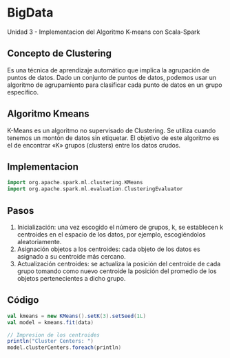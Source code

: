 # BigData
Unidad 3 - Implementacion del Algoritmo K-means con Scala-Spark

## Concepto de Clustering

Es una técnica de aprendizaje automático que implica la agrupación de puntos de datos. Dado un conjunto de puntos de datos, podemos usar un algoritmo de agrupamiento para clasificar cada punto de datos en un grupo específico.

## Algoritmo Kmeans

K-Means es un algoritmo no supervisado de Clustering. Se utiliza cuando tenemos un montón de datos sin etiquetar. El objetivo de este algoritmo es el de encontrar «K» grupos (clusters) entre los datos crudos.

## Implementacion
```Scala
import org.apache.spark.ml.clustering.KMeans
import org.apache.spark.ml.evaluation.ClusteringEvaluator
```
## Pasos
1. Inicialización: una vez escogido el número de grupos, k, se establecen k centroides en el espacio de los datos, por ejemplo, escogiéndolos aleatoriamente.
2. Asignación objetos a los centroides: cada objeto de los datos es asignado a su centroide más cercano.
3. Actualización centroides: se actualiza la posición del centroide de cada grupo tomando como nuevo centroide la posición del promedio de los objetos pertenecientes a dicho grupo.


## Código
```Scala
val kmeans = new KMeans().setK(3).setSeed(1L)
val model = kmeans.fit(data)

// Impresion de los centroides
println("Cluster Centers: ")
model.clusterCenters.foreach(println)

```
